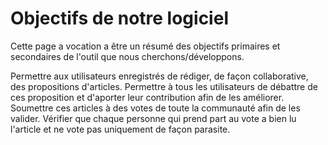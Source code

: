Objectifs de notre logiciel
===========================

Cette page a vocation a être un résumé des objectifs primaires et secondaires de l'outil que nous cherchons/développons.

Permettre aux utilisateurs enregistrés de rédiger, de façon collaborative, des propositions d'articles.
Permettre à tous les utilisateurs de débattre de ces proposition et d'aporter leur contribution afin de les améliorer.
Soumettre ces articles à des votes de toute la communauté afin de les valider.
Vérifier que chaque personne qui prend part au vote a bien lu l'article et ne vote pas uniquement de façon parasite.
